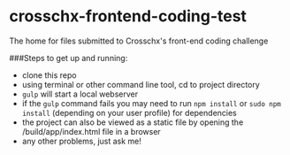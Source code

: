 # crosschx-frontend-coding-test
The home for files submitted to Crosschx's front-end coding challenge

###Steps to get up and running:
* clone this repo
* using terminal or other command line tool, cd to project directory
* `gulp` will start a local webserver
* if the `gulp` command fails you may need to run `npm install` or `sudo npm install` (depending on your user profile) for dependencies
* the project can also be viewed as a static file by opening the /build/app/index.html file in a browser
* any other problems, just ask me!
